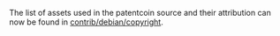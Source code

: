The list of assets used in the patentcoin source and their attribution can now be found in [contrib/debian/copyright](../contrib/debian/copyright).
